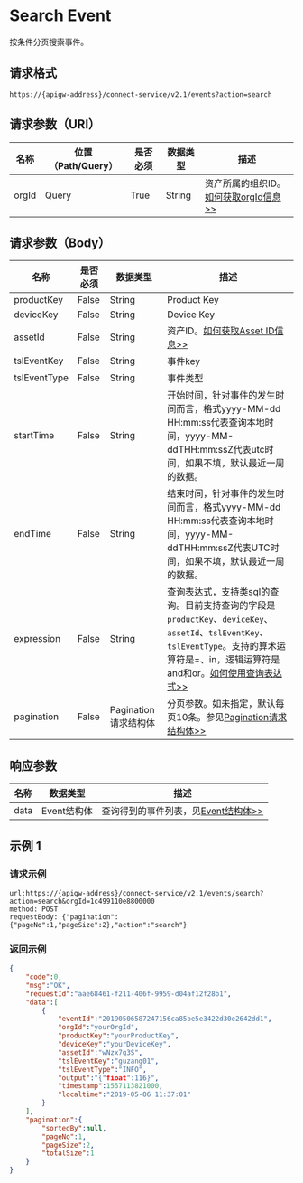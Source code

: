 # Search Event

按条件分页搜索事件。

## 请求格式

```
https://{apigw-address}/connect-service/v2.1/events?action=search
```

## 请求参数（URI）

| 名称          | 位置（Path/Query） | 是否必须 | 数据类型 | 描述      |
|---------------|------------------|----------|-----------|--------------|
| orgId         | Query            | True     | String    | 资产所属的组织ID。[如何获取orgId信息>>](/docs/api/zh_CN/latest/api_faqs#id-orgid-orgid)                |


## 请求参数（Body）

| 名称          | 是否必须 | 数据类型 | 描述      |
|------------------|---------------|----------|---|
| productKey  | False         | String| Product Key|
| deviceKey   | False         | String| Device Key|
| assetId  | False  | String | 资产ID。[如何获取Asset ID信息>>](/docs/api/zh_CN/latest/api_faqs.html#asset-id-assetid-assetid)|
| tslEventKey | False         | String| 事件key|
| tslEventType | False         | String| 事件类型|
| startTime   | False         | String | 开始时间，针对事件的发生时间而言，格式yyyy-MM-dd HH:mm:ss代表查询本地时间，yyyy-MM-ddTHH:mm:ssZ代表utc时间，如果不填，默认最近一周的数据。|
| endTime  | False         | String    | 结束时间，针对事件的发生时间而言，格式yyyy-MM-dd HH:mm:ss代表查询本地时间，yyyy-MM-ddTHH:mm:ssZ代表UTC时间，如果不填，默认最近一周的数据。|
| expression  | False         | String| 查询表达式，支持类sql的查询。目前支持查询的字段是`productKey`、`deviceKey`、`assetId`、`tslEventKey`、`tslEventType`。支持的算术运算符是=、in，逻辑运算符是and和or。[如何使用查询表达式>>](/docs/api/zh_CN/latest/api_faqs.html#id1) |
| pagination  | False  |Pagination请求结构体 | 分页参数。如未指定，默认每页10条。参见[Pagination请求结构体>>](/docs/api/zh_CN/latest/overview.html?highlight=pagination#pagination)  |



## 响应参数

| 名称| 数据类型 | 描述         |
|-------------|-------------------|-----------------------------|
| data |  Event结构体      |查询得到的事件列表，见[Event结构体>>](/docs/api/zh_CN/latest/connect/get_event.html#id3) |


## 示例 1

### 请求示例

```
url:https://{apigw-address}/connect-service/v2.1/events/search?action=search&orgId=1c499110e8800000
method: POST
requestBody: {"pagination":{"pageNo":1,"pageSize":2},"action":"search"}
```

### 返回示例

```json
{
    "code":0,
    "msg":"OK",
    "requestId":"aae68461-f211-406f-9959-d04af12f28b1",
    "data":[
        {
            "eventId":"20190506587247156ca85be5e3422d30e2642dd1",
            "orgId":"yourOrgId",
            "productKey":"yourProductKey",
            "deviceKey":"yourDeviceKey",
            "assetId":"wNzx7q3S",
            "tslEventKey":"guzang01",
            "tslEventType":"INFO",
            "output":"{"fioat":116}",
            "timestamp":1557113821000,
            "localtime":"2019-05-06 11:37:01"
        }
    ],
    "pagination":{
        "sortedBy":null,
        "pageNo":1,
        "pageSize":2,
        "totalSize":1
    }
}
```

